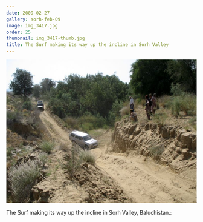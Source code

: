```yaml
---
date: 2009-02-27
gallery: sorh-feb-09
image: img_3417.jpg
order: 25
thumbnail: img_3417-thumb.jpg
title: The Surf making its way up the incline in Sorh Valley
---
```


![The Surf making its way up the incline in Sorh Valley](./img_3417.jpg)

The Surf making its way up the incline in Sorh Valley, Baluchistan.:
